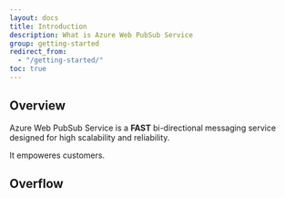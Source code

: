 ```yaml
---
layout: docs
title: Introduction
description: What is Azure Web PubSub Service
group: getting-started
redirect_from:
  - "/getting-started/"
toc: true
---
```


## Overview

Azure Web PubSub Service is a **FAST** bi-directional messaging service designed for high scalability and reliability. 

It empoweres customers.

## Overflow
